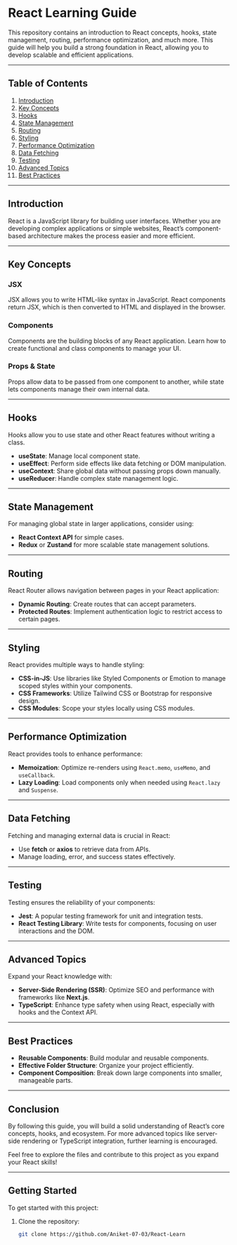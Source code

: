 # React Learning Guide

This repository contains an introduction to React concepts, hooks, state management, routing, performance optimization, and much more. This guide will help you build a strong foundation in React, allowing you to develop scalable and efficient applications.

---

## Table of Contents
1. [Introduction](#introduction)
2. [Key Concepts](#key-concepts)
3. [Hooks](#hooks)
4. [State Management](#state-management)
5. [Routing](#routing)
6. [Styling](#styling)
7. [Performance Optimization](#performance-optimization)
8. [Data Fetching](#data-fetching)
9. [Testing](#testing)
10. [Advanced Topics](#advanced-topics)
11. [Best Practices](#best-practices)

---

## Introduction

React is a JavaScript library for building user interfaces. Whether you are developing complex applications or simple websites, React’s component-based architecture makes the process easier and more efficient.

---

## Key Concepts

### JSX
JSX allows you to write HTML-like syntax in JavaScript. React components return JSX, which is then converted to HTML and displayed in the browser.

### Components
Components are the building blocks of any React application. Learn how to create functional and class components to manage your UI.

### Props & State
Props allow data to be passed from one component to another, while state lets components manage their own internal data.

---

## Hooks

Hooks allow you to use state and other React features without writing a class.

- **useState**: Manage local component state.
- **useEffect**: Perform side effects like data fetching or DOM manipulation.
- **useContext**: Share global data without passing props down manually.
- **useReducer**: Handle complex state management logic.

---

## State Management

For managing global state in larger applications, consider using:
- **React Context API** for simple cases.
- **Redux** or **Zustand** for more scalable state management solutions.

---

## Routing

React Router allows navigation between pages in your React application:
- **Dynamic Routing**: Create routes that can accept parameters.
- **Protected Routes**: Implement authentication logic to restrict access to certain pages.

---

## Styling

React provides multiple ways to handle styling:
- **CSS-in-JS**: Use libraries like Styled Components or Emotion to manage scoped styles within your components.
- **CSS Frameworks**: Utilize Tailwind CSS or Bootstrap for responsive design.
- **CSS Modules**: Scope your styles locally using CSS modules.

---

## Performance Optimization

React provides tools to enhance performance:
- **Memoization**: Optimize re-renders using `React.memo`, `useMemo`, and `useCallback`.
- **Lazy Loading**: Load components only when needed using `React.lazy` and `Suspense`.

---

## Data Fetching

Fetching and managing external data is crucial in React:
- Use **fetch** or **axios** to retrieve data from APIs.
- Manage loading, error, and success states effectively.

---

## Testing

Testing ensures the reliability of your components:
- **Jest**: A popular testing framework for unit and integration tests.
- **React Testing Library**: Write tests for components, focusing on user interactions and the DOM.

---

## Advanced Topics

Expand your React knowledge with:
- **Server-Side Rendering (SSR)**: Optimize SEO and performance with frameworks like **Next.js**.
- **TypeScript**: Enhance type safety when using React, especially with hooks and the Context API.

---

## Best Practices

- **Reusable Components**: Build modular and reusable components.
- **Effective Folder Structure**: Organize your project efficiently.
- **Component Composition**: Break down large components into smaller, manageable parts.

---

## Conclusion

By following this guide, you will build a solid understanding of React’s core concepts, hooks, and ecosystem. For more advanced topics like server-side rendering or TypeScript integration, further learning is encouraged.

Feel free to explore the files and contribute to this project as you expand your React skills!

---

## Getting Started

To get started with this project:

1. Clone the repository:
   ```bash
   git clone https://github.com/Aniket-07-03/React-Learn
